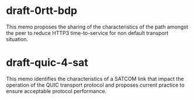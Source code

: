 # draft-0rtt-bdp
This memo proposes the sharing of the characteristics of the path amongst the peer 
to reduce HTTP3 time-to-service for non default transport situation.

# draft-quic-4-sat
This memo identifies the characteristics of a SATCOM link that impact the operation
of the QUIC transport protocol and proposes current practice to ensure acceptable protocol performance.
